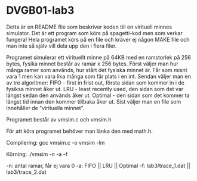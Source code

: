 # DVGB01-lab3
Detta är en README file som beskriver koden till en virituell minnes simulator.
Det är ett program som körs på spagetti-kod men som verkar fungera!
Hela programet körs på en file och kräver ej någon MAKE file och man inte så själv vill dela upp den i flera filer.

Programet simulerar ett virituellt minne på 64KB med en ramstorlek på 256 bytes, fysika minnet består av ramar x 256 bytes.
Först väljer man hur många ramer som används, hur stårt det fysiska minnet är. Får som misnt vara 1 men kan vara lika många som får plats i en int.
Sendan väljer man en av tre algoritmer:
FIFO - first in frist out, första sidan som kommer in i de fysiksa minnet åker ut.
LRU - least recently used, den sidan som det var längst sedan den används åker ut.
Optimal - den sidan som det kommer ta längst tid innan den kommer tillbaka åker ut.
Sist väljer man en file som innehåller de "virituella minnet".


Programet består av vmsim.c och vmsim.h

För att köra programet behöver man länka den med math.h.

Compilering:
gcc vmsim.c -o vmsim -lm

Körning:
./vmsim -n -a -f

-n: antal ramar, får ej vara 0
-a: FIFO || LRU || Optimal
-f: lab3/trace_1.dat || lab3/trace_2.dat
